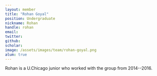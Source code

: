 ```yaml
---
layout: member
title: "Rohan Goyal"
position: Undergraduate
nickname: Rohan
handle: rohan
email: 
twitter: 
github: 
scholar: 
image: /assets/images/team/rohan-goyal.png
alum: true
---
```

Rohan is a U.Chicago junior who worked with the group from 2014--2016.